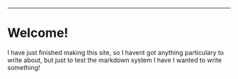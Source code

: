 
---

# Welcome!
I have just finished making this site, so I havent got anything particulary to write about, but just to test the markdown system I have I wanted to write something!